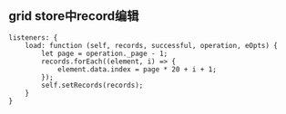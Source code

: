 ## grid store中record编辑

	listeners: {
        load: function (self, records, successful, operation, eOpts) {
            let page = operation._page - 1;
            records.forEach((element, i) => {
                element.data.index = page * 20 + i + 1;
            });
            self.setRecords(records);
        }
    }

	